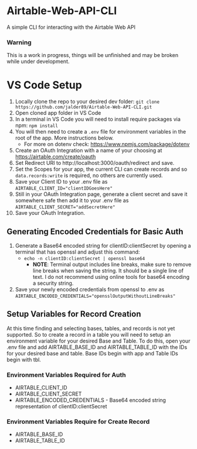 # Airtable-Web-API-CLI
A simple CLI for interacting with the Airtable Web API

### Warning
This is a work in progress, things will be unfinished and may be broken while under development.

# VS Code Setup
1. Locally clone the repo to your desired dev folder: `git clone https://github.com/jalder89/Airtable-Web-API-CLI.git`
2. Open cloned app folder in VS Code
3. In a terminal in VS Code you will need to install require packages via npm: `npm install`
4. You will then need to create a `.env` file for environment variables in the root of the app. More instructions below.
   * For more on dotenv check: https://www.npmjs.com/package/dotenv
5. Create an OAuth Integration with a name of your choosing at https://airtable.com/create/oauth
6. Set Redirect URI to http://localhost:3000/oauth/redirect and save.
7. Set the Scopes for your app, the current CLI can create records and so `data.records:write` is required, no others are currently used. 
8. Save your Client ID to your .env file as `AIRTABLE_CLIENT_ID="clientIDGoesHere"`
9. Still in your OAuth Integration page, generate a client secret and save it somewhere safe then add it to your .env file as `AIRTABLE_CLIENT_SECRET="addSecretHere"`
10. Save your OAuth Integration.

## Generating Encoded Credentials for Basic Auth
1. Generate a Base64 encoded string for clientID:clientSecret by opening a terminal that has openssl and adjust this command:
   * `echo -n clientID:clientSecret | openssl base64`
     * **NOTE**: Terminal output includes line breaks, make sure to remove line breaks when saving the string. It should be a single line of text. I do not recommend using online tools for base64 encoding a security string.
3. Save your newly encoded credentials from openssl to .env as `AIRTABLE_ENCODED_CREDENTIALS="opensslOutputWithoutLineBreaks"`

## Setup Variables for Record Creation
At this time finding and selecting bases, tables, and records is not yet supported. So to create a record in a table you will need to setup an environment variable for your desired Base and Table.
To do this, open your .env file and add AIRTABLE_BASE_ID and AIRTABLE_TABLE_ID with the IDs for your desired base and table. Base IDs begin with app and Table IDs begin with tbl.
    

### Environment Variables Required for Auth
* AIRTABLE_CLIENT_ID
* AIRTABLE_CLIENT_SECRET
* AIRTABLE_ENCODED_CREDENTIALS - Base64 encoded string representation of clientID:clientSecret

### Environment Variables Require for Create Record
* AIRTABLE_BASE_ID
* AIRTABLE_TABLE_ID
